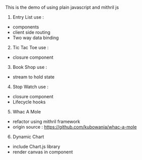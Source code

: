 This is the demo of using plain javascript and mithril js 

1. Entry List
use :
- components 
- client side routing
- Two way data binding

2. Tic Tac Toe
use : 
- closure component

3. Book Shop
use :
- stream to hold state

4. Stop Watch
use :
- closure component
- Lifecycle hooks

5. Whac A Mole
- refactor using mithril framework 
- origin source : https://github.com/kubowania/whac-a-mole

6. Dynamic Chart
- include Chart.js library
- render canvas in component
